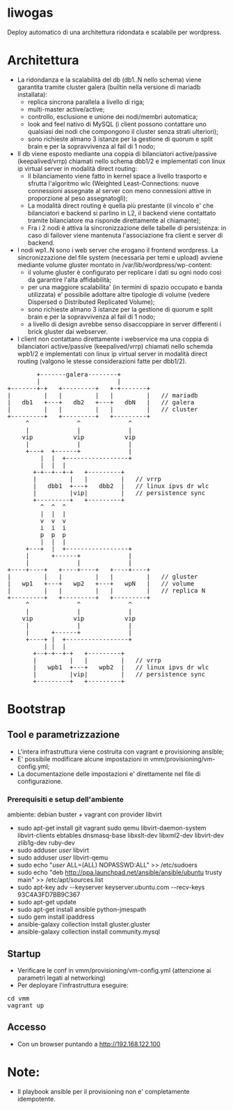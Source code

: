 # liwogas
Deploy automatico di una architettura ridondata e scalabile per wordpress.

# Architettura
* La ridondanza e la scalabilità del db (db1..N nello schema) viene garantita tramite cluster galera (builtin nella versione di mariadb installata):
  * replica sincrona parallela a livello di riga;
  * multi-master active/active;
  * controllo, esclusione e unione dei nodi/membri automatica;
  * look and feel nativo di MySQL (i client possono contattare uno qualsiasi dei nodi che compongono il cluster senza strati ulteriori);
  * sono richieste almano 3 istanze per la gestione di quorum e split brain e per la sopravvivenza al fail di 1 nodo;
* Il db viene esposto mediante una coppia di bilanciatori active/passive (keepalived/vrrp) chiamati nello schema dbb1/2 e implementati con linux ip virtual server in modalità direct routing:
  * Il bilanciamento viene fatto in kernel space a livello trasporto e sfrutta l'algoritmo wlc (Weighted Least-Connections: nuove connessioni assegnate al server con meno connessioni attive in proporzione al peso assegnatogli);
  * La modalità direct routing è quella più prestante (il vincolo e' che bilanciatori e backend si parlino in L2, il backend viene contattato tramite bilanciatore ma risponde direttamente al chiamante);
  * Fra i 2 nodi è attiva la sincronizzazione delle tabelle di persistenza: in caso di failover viene mantenuta l'associazione fra client e server di backend.
* I nodi wp1..N sono i web server che erogano il frontend wordpress. La sincronizzazione del file system (necessaria per temi e upload) avviene mediante volume gluster montato in /var/lib/wordpress/wp-content:
  * il volume gluster è configurato per replicare i dati su ogni nodo così da garantire l'alta affidabilità;
  * per una maggiore scalabilita' (in termini di spazio occupato e banda utilizzata) e' possibile adottare altre tipologie di volume (vedere Dispersed o Distributed Replicated Volume);
  * sono richieste almano 3 istanze per la gestione di quorum e split brain e per la sopravvivenza al fail di 1 nodo;
  * a livello di design avrebbe senso disaccoppiare in server differenti i brick gluster dai webserver.
* I client non contattano direttamente i webservice ma una coppia di bilanciatori active/passive (keepalived/vrrp) chiamati nello schemda wpb1/2 e implementati con linux ip virtual server in modalità direct routing (valgono le stesse considerazioni fatte per dbb1/2). 

<pre>
        +-------galera--------+
        |                     |
+-------+-+   +---------+   +-+-------+
|         |   |         |   |         |   // mariadb
|   db1   +---+   db2   +---+   dbN   |   // galera
|         |   |         |   |         |   // cluster
+---------+   +---------+   +---------+
     ^             ^             ^
     |             |             |
    vip           vip           vip
     |             |             |
     +---+  +------+             |
         |  |  +-----------------+
         |  |  |
       +-+--+--+-+   +---------+
       |         |   |         |   // vrrp
       |   dbb1  +---+   dbb2  |   // linux ipvs dr wlc
       |         |vip|         |   // persistence sync
       +---------+   +---------+
         ^  ^  ^
         |  |  |
         v  v  v
         i  i  i
         p  p  p
         |  |  |
     +---+  |  +-----------------+
     |      +------+             |
     |             |             |
+----+----+   +----+----+   +----+----+
|         |   |         |   |         |   // gluster
|   wp1   +---+   wp2   +---+   wpN   |   // volume
|         |   |         |   |         |   // replica N
+---------+   +---------+   +---------+
     ^             ^             ^
     |             |             |
    vip           vip           vip
     |             |             |
     |      +------+             |
     +----+ |  +-----------------+
          | |  |
       +--+-+--+-+   +---------+
       |         |   |         |   // vrrp
       |   wpb1  +---+   wpb2  |   // linux ipvs dr wlc
       |         |vip|         |   // persistence sync
       +---------+   +---------+
</pre>

# Bootstrap
## Tool e parametrizzazione
* L'intera infrastruttura viene costruita con vagrant e provisioning ansible; 
* E' possibile modificare alcune impostazioni in vmm/provisioning/vm-config.yml;
* La documentazione delle impostazioni e' direttamente nel file di configurazione.

### Prerequisiti e setup dell'ambiente
ambiente: debian buster + vagrant con provider libvirt 
* sudo apt-get install git vagrant sudo qemu libvirt-daemon-system libvirt-clients ebtables dnsmasq-base libxslt-dev libxml2-dev libvirt-dev zlib1g-dev ruby-dev
* sudo adduser *user* libvirt
* sudo adduser *user* libvirt-qemu
* sudo echo "*user* ALL=(ALL) NOPASSWD:ALL" >> /etc/sudoers 
* sudo echo "deb http://ppa.launchpad.net/ansible/ansible/ubuntu trusty main" >> /etc/apt/sources.list
* sudo apt-key adv --keyserver keyserver.ubuntu.com --recv-keys 93C4A3FD7BB9C367
* sudo apt-get update
* sudo apt-get install ansible python-jmespath
* sudo gem install ipaddress
* ansible-galaxy collection install gluster.gluster
* ansible-galaxy collection install community.mysql

## Startup
* Verificare le conf in vmm/provisioning/vm-config.yml (attenzione ai parametri legati al networking)
* Per deployare l'infrastruttura eseguire:
<pre>
cd vmm
vagrant up
</pre>

## Accesso
* Con un browser puntando a http://192.168.122.100

# Note:
* Il playbook ansible per il provisioning non e' completamente idempotente.
